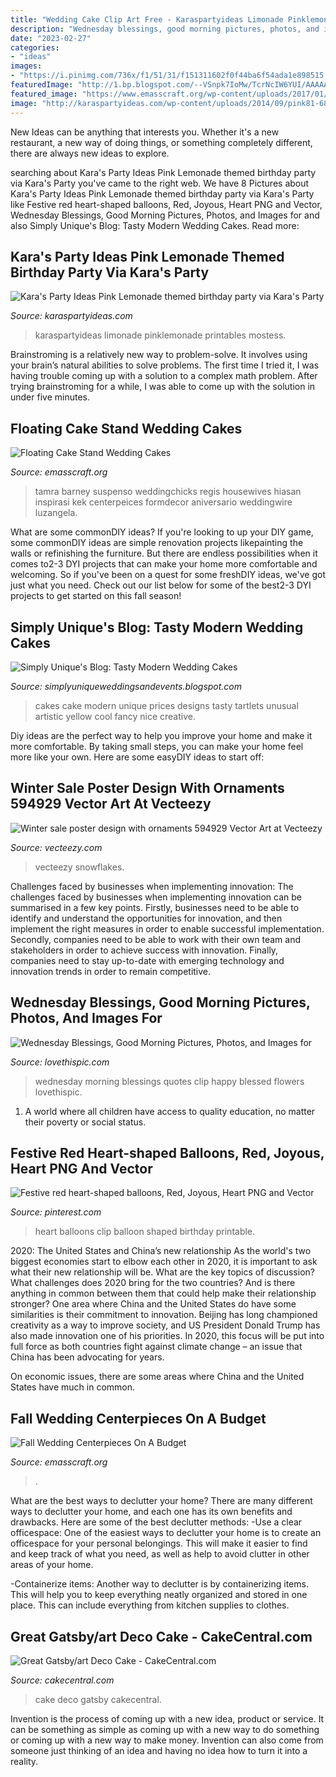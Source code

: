 ```yaml
---
title: "Wedding Cake Clip Art Free - Karaspartyideas Limonade Pinklemonade Printables Mostess"
description: "Wednesday blessings, good morning pictures, photos, and images for"
date: "2023-02-27"
categories:
- "ideas"
images:
- "https://i.pinimg.com/736x/f1/51/31/f151311602f0f44ba6f54ada1e898515.jpg"
featuredImage: "http://1.bp.blogspot.com/--VSnpk7IoMw/TcrNcIW6YUI/AAAAAAAAAmc/B48JVOaFvTE/s1600/TartletsAwardWinner.jpg"
featured_image: "https://www.emasscraft.org/wp-content/uploads/2017/01/fall_wedding_centerpieces_ideas_budget_6.jpg"
image: "http://karaspartyideas.com/wp-content/uploads/2014/09/pink81-682x1024.jpeg"
---
```



New Ideas can be anything that interests you. Whether it's a new restaurant, a new way of doing things, or something completely different, there are always new ideas to explore.

	

		
searching about Kara&#039;s Party Ideas Pink Lemonade themed birthday party via Kara&#039;s Party you've came to the right web. We have 8 Pictures about Kara&#039;s Party Ideas Pink Lemonade themed birthday party via Kara&#039;s Party like Festive red heart-shaped balloons, Red, Joyous, Heart PNG and Vector, Wednesday Blessings, Good Morning Pictures, Photos, and Images for and also Simply Unique&#039;s Blog: Tasty Modern Wedding Cakes. Read more:
		
    
## Kara&#039;s Party Ideas Pink Lemonade Themed Birthday Party Via Kara&#039;s Party

<img loading=lazy src="http://karaspartyideas.com/wp-content/uploads/2014/09/pink81-682x1024.jpeg" onerror="this.onerror=null;this.src='https://tse1.mm.bing.net/th?id=OIP.hfGho2AxcZNXFzPDXolS7AHaLH&amp;pid=15.1';" alt="Kara&#039;s Party Ideas Pink Lemonade themed birthday party via Kara&#039;s Party">

_Source: karaspartyideas.com_

>karaspartyideas limonade pinklemonade printables mostess. 

	

Brainstroming is a relatively new way to problem-solve. It involves using your brain’s natural abilities to solve problems. The first time I tried it, I was having trouble coming up with a solution to a complex math problem. After trying brainstroming for a while, I was able to come up with the solution in under five minutes.

    
## Floating Cake Stand Wedding Cakes

<img loading=lazy src="https://i2.wp.com/www.emasscraft.org/wp-content/uploads/2017/01/trend_we_love__gravity_7.jpg?ssl=1" onerror="this.onerror=null;this.src='https://tse3.mm.bing.net/th?id=OIP.bREUq_FVVb_iV3nsO__AmQDMEy&amp;pid=15.1';" alt="Floating Cake Stand Wedding Cakes">

_Source: emasscraft.org_

>tamra barney suspenso weddingchicks regis housewives hiasan inspirasi kek centerpeices formdecor aniversario weddingwire luzangela. 

	

What are some commonDIY ideas?
If you're looking to up your DIY game, some commonDIY ideas are simple renovation projects likepainting the walls or refinishing the furniture. But there are endless possibilities when it comes to2-3 DYI projects that can make your home more comfortable and welcoming. So if you've been on a quest for some freshDIY ideas, we've got just what you need. Check out our list below for some of the best2-3 DYI projects to get started on this fall season!

    
## Simply Unique&#039;s Blog: Tasty Modern Wedding Cakes

<img loading=lazy src="http://1.bp.blogspot.com/--VSnpk7IoMw/TcrNcIW6YUI/AAAAAAAAAmc/B48JVOaFvTE/s1600/TartletsAwardWinner.jpg" onerror="this.onerror=null;this.src='https://tse4.mm.bing.net/th?id=OIP.ic4gG4dd9uRE_PydIGnM8QAAAA&amp;pid=15.1';" alt="Simply Unique&#039;s Blog: Tasty Modern Wedding Cakes">

_Source: simplyuniqueweddingsandevents.blogspot.com_

>cakes cake modern unique prices designs tasty tartlets unusual artistic yellow cool fancy nice creative. 

	

Diy ideas are the perfect way to help you improve your home and make it more comfortable. By taking small steps, you can make your home feel more like your own. Here are some easyDIY ideas to start off: 

    
## Winter Sale Poster Design With Ornaments 594929 Vector Art At Vecteezy

<img loading=lazy src="https://static.vecteezy.com/system/resources/previews/000/594/929/original/vector-winter-sale-poster-design-with-ornaments.jpg" onerror="this.onerror=null;this.src='https://tse3.mm.bing.net/th?id=OIP.XquMgFJuaapxyGXy3Hq7XQHaDq&amp;pid=15.1';" alt="Winter sale poster design with ornaments 594929 Vector Art at Vecteezy">

_Source: vecteezy.com_

>vecteezy snowflakes. 

	

Challenges faced by businesses when implementing innovation:
The challenges faced by businesses when implementing innovation can be summarised in a few key points. Firstly, businesses need to be able to identify and understand the opportunities for innovation, and then implement the right measures in order to enable successful implementation. Secondly, companies need to be able to work with their own team and stakeholders in order to achieve success with innovation. Finally, companies need to stay up-to-date with emerging technology and innovation trends in order to remain competitive.

    
## Wednesday Blessings, Good Morning Pictures, Photos, And Images For

<img loading=lazy src="http://www.lovethispic.com/uploaded_images/252732-Wednesday-Blessings-Good-Morning.jpg" onerror="this.onerror=null;this.src='https://tse3.mm.bing.net/th?id=OIP.4QdWNMm6chbAR3Jz3FRD6gHaLH&amp;pid=15.1';" alt="Wednesday Blessings, Good Morning Pictures, Photos, and Images for">

_Source: lovethispic.com_

>wednesday morning blessings quotes clip happy blessed flowers lovethispic. 

	

1. A world where all children have access to quality education, no matter their poverty or social status. 

    
## Festive Red Heart-shaped Balloons, Red, Joyous, Heart PNG And Vector

<img loading=lazy src="https://i.pinimg.com/736x/f1/51/31/f151311602f0f44ba6f54ada1e898515.jpg" onerror="this.onerror=null;this.src='https://tse3.mm.bing.net/th?id=OIP.5l2HEhtSYzGnY_NooZDHUwHaKf&amp;pid=15.1';" alt="Festive red heart-shaped balloons, Red, Joyous, Heart PNG and Vector">

_Source: pinterest.com_

>heart balloons clip balloon shaped birthday printable. 

	

2020: The United States and China’s new relationship
As the world's two biggest economies start to elbow each other in 2020, it is important to ask what their new relationship will be. What are the key topics of discussion? What challenges does 2020 bring for the two countries? And is there anything in common between them that could help make their relationship stronger?
One area where China and the United States do have some similarities is their commitment to innovation. Beijing has long championed creativity as a way to improve society, and US President Donald Trump has also made innovation one of his priorities. In 2020, this focus will be put into full force as both countries fight against climate change – an issue that China has been advocating for years.

On economic issues, there are some areas where China and the United States have much in common.

    
## Fall Wedding Centerpieces On A Budget

<img loading=lazy src="https://www.emasscraft.org/wp-content/uploads/2017/01/fall_wedding_centerpieces_ideas_budget_6.jpg" onerror="this.onerror=null;this.src='https://tse1.mm.bing.net/th?id=OIP.GVvMAxV0sr_64GxQnw19OAHaKA&amp;pid=15.1';" alt="Fall Wedding Centerpieces On A Budget">

_Source: emasscraft.org_

>. 

	

What are the best ways to declutter your home?
There are many different ways to declutter your home, and each one has its own benefits and drawbacks. Here are some of the best declutter methods: 
-Use a clear officespace: One of the easiest ways to declutter your home is to create an officespace for your personal belongings. This will make it easier to find and keep track of what you need, as well as help to avoid clutter in other areas of your home. 

-Containerize items: Another way to declutter is by containerizing items. This will help you to keep everything neatly organized and stored in one place. This can include everything from kitchen supplies to clothes.

    
## Great Gatsby/art Deco Cake - CakeCentral.com

<img loading=lazy src="https://cdn001.cakecentral.com/gallery/2015/03/900_876606OpMY_great-gatsbyart-deco-cake.jpg" onerror="this.onerror=null;this.src='https://tse1.mm.bing.net/th?id=OIP.SSrMUl6lMtXNcTpYG4XvHQHaLK&amp;pid=15.1';" alt="Great Gatsby/art Deco Cake - CakeCentral.com">

_Source: cakecentral.com_

>cake deco gatsby cakecentral. 

	

Invention is the process of coming up with a new idea, product or service. It can be something as simple as coming up with a new way to do something or coming up with a new way to make money. Invention can also come from someone just thinking of an idea and having no idea how to turn it into a reality.

